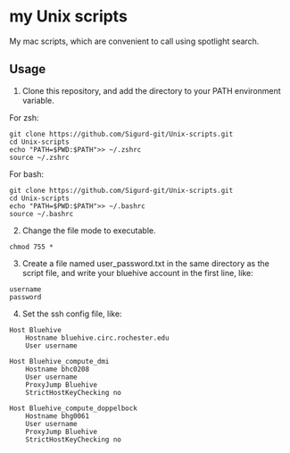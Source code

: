 # my Unix scripts
My mac scripts, which are convenient to call using spotlight search.

## Usage

1. Clone this repository, and add the directory to your PATH environment variable.

For zsh:
```{zsh}
git clone https://github.com/Sigurd-git/Unix-scripts.git
cd Unix-scripts
echo "PATH=$PWD:$PATH">> ~/.zshrc
source ~/.zshrc
```
For bash:
```{bash}
git clone https://github.com/Sigurd-git/Unix-scripts.git
cd Unix-scripts
echo "PATH=$PWD:$PATH">> ~/.bashrc
source ~/.bashrc
```

2. Change the file mode to executable.

```
chmod 755 *
```

3. Create a file named user_password.txt in the same directory as the script file, and write your bluehive account in the first line, like:

```
username
password
```

4. Set the ssh config file, like:

```
Host Bluehive
	Hostname bluehive.circ.rochester.edu
	User username

Host Bluehive_compute_dmi
	Hostname bhc0208
	User username
	ProxyJump Bluehive
    StrictHostKeyChecking no

Host Bluehive_compute_doppelbock
	Hostname bhg0061
	User username
	ProxyJump Bluehive
	StrictHostKeyChecking no
```




